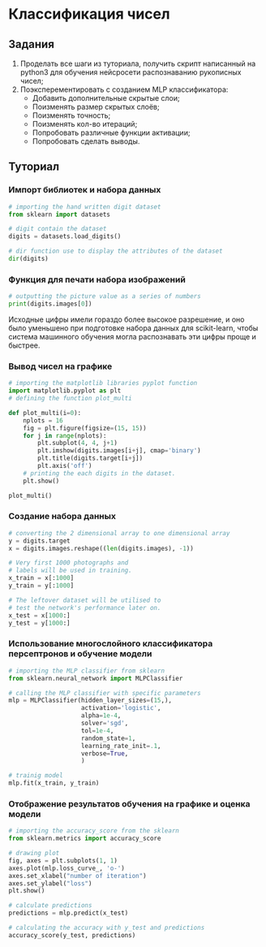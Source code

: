# Классификация чисел

## Задания

1. Проделать все шаги из туториала, получить скрипт написанный на python3 для обучения нейсросети распознаванию рукописных чисел;
2. Поэксперементировать с созданием MLP классификатора:
    - Добавить дополнительные скрытые слои;
    - Поизменять размер скрытых слоёв;
    - Поизменять точность;
    - Поизменять кол-во итераций;
    - Попробовать различные функции активации;
    - Попробовать сделать выводы.

## Туториал

### Импорт библиотек и набора данных

```python
# importing the hand written digit dataset
from sklearn import datasets

# digit contain the dataset
digits = datasets.load_digits()

# dir function use to display the attributes of the dataset
dir(digits)
```

### Функция для печати набора изображений

```python
# outputting the picture value as a series of numbers
print(digits.images[0])
```
Исходные цифры имели гораздо более высокое разрешение, и оно было уменьшено при подготовке набора данных для scikit-learn, чтобы система машинного обучения могла распознавать эти цифры проще и быстрее.

### Вывод чисел на графике

```python
# importing the matplotlib libraries pyplot function
import matplotlib.pyplot as plt
# defining the function plot_multi

def plot_multi(i=0):
    nplots = 16
    fig = plt.figure(figsize=(15, 15))
    for j in range(nplots):
        plt.subplot(4, 4, j+1)
        plt.imshow(digits.images[i+j], cmap='binary')
        plt.title(digits.target[i+j])
        plt.axis('off')
    # printing the each digits in the dataset.
    plt.show()

plot_multi()
```

### Создание набора данных

```python
# converting the 2 dimensional array to one dimensional array
y = digits.target
x = digits.images.reshape((len(digits.images), -1))

# Very first 1000 photographs and
# labels will be used in training.
x_train = x[:1000]
y_train = y[:1000]

# The leftover dataset will be utilised to
# test the network's performance later on.
x_test = x[1000:]
y_test = y[1000:]
```

### Использование многослойного классификатора персептронов и обучение модели

```python
# importing the MLP classifier from sklearn
from sklearn.neural_network import MLPClassifier

# calling the MLP classifier with specific parameters
mlp = MLPClassifier(hidden_layer_sizes=(15,),
                    activation='logistic',
                    alpha=1e-4, 
                    solver='sgd',
                    tol=1e-4, 
                    random_state=1,
                    learning_rate_init=.1,
                    verbose=True,
                    )

# trainig model
mlp.fit(x_train, y_train)
```

### Отображение результатов обучения на графике и оценка модели

```python
# importing the accuracy_score from the sklearn
from sklearn.metrics import accuracy_score

# drawing plot
fig, axes = plt.subplots(1, 1)
axes.plot(mlp.loss_curve_, 'o-')
axes.set_xlabel("number of iteration")
axes.set_ylabel("loss")
plt.show()

# calculate predictions
predictions = mlp.predict(x_test)

# calculating the accuracy with y_test and predictions
accuracy_score(y_test, predictions)
```
